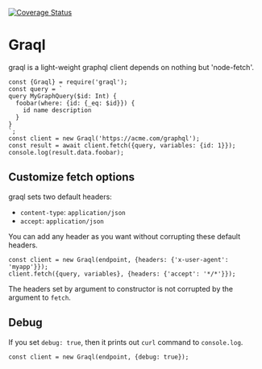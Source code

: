 [![Coverage Status](https://coveralls.io/repos/github/nohmad/graql/badge.svg)](https://coveralls.io/github/nohmad/graql)

# Graql

graql is a light-weight graphql client depends on nothing but 'node-fetch'.

```
const {Graql} = require('graql');
const query = `
query MyGraphQuery($id: Int) {
  foobar(where: {id: {_eq: $id}}) {
    id name description
  }
}
`;
const client = new Graql('https://acme.com/graphql');
const result = await client.fetch({query, variables: {id: 1}});
console.log(result.data.foobar);
```

## Customize fetch options

graql sets two default headers:

  * `content-type`: `application/json`
  * `accept`: `application/json`

You can add any header as you want without corrupting these default headers.

```
const client = new Graql(endpoint, {headers: {'x-user-agent': 'myapp'}});
client.fetch({query, variables}, {headers: {'accept': '*/*'}});
```

The headers set by argument to constructor is not corrupted by the argument to `fetch`.

## Debug

If you set `debug: true`, then it prints out `curl` command to `console.log`.

```
const client = new Graql(endpoint, {debug: true});
```
